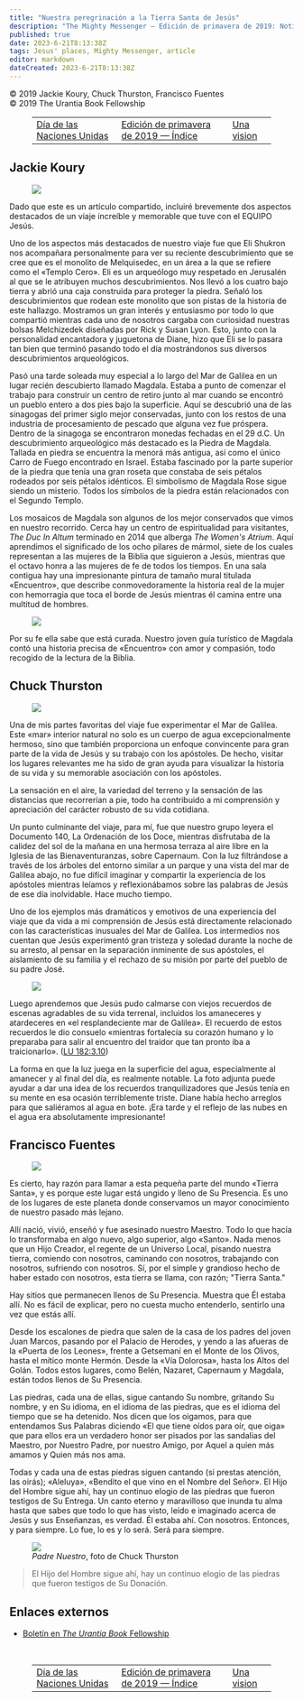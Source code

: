 ```yaml
---
title: "Nuestra peregrinación a la Tierra Santa de Jesús"
description: "The Mighty Messenger — Edición de primavera de 2019: Noticias y opiniones para los lectores de El Libro de Urantia"
published: true
date: 2023-6-21T8:13:38Z
tags: Jesus' places, Mighty Messenger, article
editor: markdown
dateCreated: 2023-6-21T8:13:38Z
---
```


<p class="v-card v-sheet theme--light grey lighten-3 px-2">© 2019 Jackie Koury, Chuck Thurston, Francisco Fuentes<br>© 2019 The Urantia Book Fellowship</p>
<figure class="table chapter-navigator">
  <table>
    <tbody>
      <tr>
        <td>
        <a href="/es/article/David_Glass/United_Nations_Day">
          <span class="mdi mdi-arrow-left-drop-circle"></span><span class="pl-2">Día de las Naciones Unidas</span>
        </a>
        </td>
        <td>
        <a href="/es/index/articles_mighty_messenger#edición-de-primavera-de-2019">
          <span class="mdi mdi-book-open-variant"></span><span class="pl-2">Edición de primavera de 2019 — Índice</span>
        </a>
        </td>
        <td>
        <a href="/es/article/Tom_Choquette/A_Vision">
          <span class="pr-2">Una vision</span><span class="mdi mdi-arrow-right-drop-circle"></span>
        </a>
        </td>
      </tr>
    </tbody>
  </table>
</figure>



## Jackie Koury

<figure id="Figure_1" class="image urantiapedia estilo-imagen-alinear-izquierda">
<img src="/image/article/The_Mighty_Messenger/2019_Spring/020.jpg">
</figure>

Dado que este es un artículo compartido, incluiré brevemente dos aspectos destacados de un viaje increíble y memorable que tuve con el EQUIPO Jesús.

Uno de los aspectos más destacados de nuestro viaje fue que Eli Shukron nos acompañara personalmente para ver su reciente descubrimiento que se cree que es el monolito de Melquisedec, en un área a la que se refiere como el «Templo Cero». Eli es un arqueólogo muy respetado en Jerusalén al que se le atribuyen muchos descubrimientos. Nos llevó a los cuatro bajo tierra y abrió una caja construida para proteger la piedra. Señaló los descubrimientos que rodean este monolito que son pistas de la historia de este hallazgo. Mostramos un gran interés y entusiasmo por todo lo que compartió mientras cada uno de nosotros cargaba con curiosidad nuestras bolsas Melchizedek diseñadas por Rick y Susan Lyon. Esto, junto con la personalidad encantadora y juguetona de Diane, hizo que Eli se lo pasara tan bien que terminó pasando todo el día mostrándonos sus diversos descubrimientos arqueológicos.

Pasó una tarde soleada muy especial a lo largo del Mar de Galilea en un lugar recién descubierto llamado Magdala. Estaba a punto de comenzar el trabajo para construir un centro de retiro junto al mar cuando se encontró un pueblo entero a dos pies bajo la superficie. Aquí se descubrió una de las sinagogas del primer siglo mejor conservadas, junto con los restos de una industria de procesamiento de pescado que alguna vez fue próspera. Dentro de la sinagoga se encontraron monedas fechadas en el 29 d.C. Un descubrimiento arqueológico más destacado es la Piedra de Magdala. Tallada en piedra se encuentra la menorá más antigua, así como el único Carro de Fuego encontrado en Israel. Estaba fascinado por la parte superior de la piedra que tenía una gran roseta que constaba de seis pétalos rodeados por seis pétalos idénticos. El simbolismo de Magdala Rose sigue siendo un misterio. Todos los símbolos de la piedra están relacionados con el Segundo Templo.

Los mosaicos de Magdala son algunos de los mejor conservados que vimos en nuestro recorrido. Cerca hay un centro de espiritualidad para visitantes, _The Duc In Altum_ terminado en 2014 que alberga _The Women's Atrium_. Aquí aprendimos el significado de los ocho pilares de mármol, siete de los cuales representan a las mujeres de la Biblia que siguieron a Jesús, mientras que el octavo honra a las mujeres de fe de todos los tiempos. En una sala contigua hay una impresionante pintura de tamaño mural titulada «Encuentro», que describe conmovedoramente la historia real de la mujer con hemorragia que toca el borde de Jesús mientras él camina entre una multitud de hombres.

<figure id="Figure_2" class="image urantiapedia">
<img src="/image/article/The_Mighty_Messenger/2019_Spring/019.jpg">
</figure>

Por su fe ella sabe que está curada. Nuestro joven guía turístico de Magdala contó una historia precisa de «Encuentro» con amor y compasión, todo recogido de la lectura de la Biblia.

## Chuck Thurston

<figure id="Figure_3" class="image urantiapedia estilo-imagen-alinear-izquierda">
<img src="/image/article/The_Mighty_Messenger/2019_Spring/022.jpg">
</figure>

Una de mis partes favoritas del viaje fue experimentar el Mar de Galilea. Este «mar» interior natural no solo es un cuerpo de agua excepcionalmente hermoso, sino que también proporciona un enfoque convincente para gran parte de la vida de Jesús y su trabajo con los apóstoles. De hecho, visitar los lugares relevantes me ha sido de gran ayuda para visualizar la historia de su vida y su memorable asociación con los apóstoles.

La sensación en el aire, la variedad del terreno y la sensación de las distancias que recorrerían a pie, todo ha contribuido a mi comprensión y apreciación del carácter robusto de su vida cotidiana.

Un punto culminante del viaje, para mí, fue que nuestro grupo leyera el Documento 140, La Ordenación de los Doce, mientras disfrutaba de la calidez del sol de la mañana en una hermosa terraza al aire libre en la Iglesia de las Bienaventuranzas, sobre Capernaum. Con la luz filtrándose a través de los árboles del entorno similar a un parque y una vista del mar de Galilea abajo, no fue difícil imaginar y compartir la experiencia de los apóstoles mientras leíamos y reflexionábamos sobre las palabras de Jesús de ese día inolvidable. Hace mucho tiempo.

Uno de los ejemplos más dramáticos y emotivos de una experiencia del viaje que da vida a mi comprensión de Jesús está directamente relacionado con las características inusuales del Mar de Galilea. Los intermedios nos cuentan que Jesús experimentó gran tristeza y soledad durante la noche de su arresto, al pensar en la separación inminente de sus apóstoles, el aislamiento de su familia y el rechazo de su misión por parte del pueblo de su padre José.

<figure id="Figure_4" class="image urantiapedia">
<img src="/image/article/The_Mighty_Messenger/2019_Spring/021.jpg">
</figure>

Luego aprendemos que Jesús pudo calmarse con viejos recuerdos de escenas agradables de su vida terrenal, incluidos los amaneceres y atardeceres en «el resplandeciente mar de Galilea». El recuerdo de estos recuerdos le dio consuelo «mientras fortalecía su corazón humano y lo preparaba para salir al encuentro del traidor que tan pronto iba a traicionarlo». (<a id="a75_358"></a>[LU 182:3.10](/es/The_Urantia_Book/182#p3_10))

La forma en que la luz juega en la superficie del agua, especialmente al amanecer y al final del día, es realmente notable. La foto adjunta puede ayudar a dar una idea de los recuerdos tranquilizadores que Jesús tenía en su mente en esa ocasión terriblemente triste. Diane había hecho arreglos para que saliéramos al agua en bote. ¡Era tarde y el reflejo de las nubes en el agua era absolutamente impresionante!

## Francisco Fuentes

<figure id="Figure_5" class="image urantiapedia estilo-imagen-alinear-izquierda">
<img src="/image/article/The_Mighty_Messenger/2019_Spring/025.jpg">
</figure>

Es cierto, hay razón para llamar a esta pequeña parte del mundo «Tierra Santa», y es porque este lugar está ungido y lleno de Su Presencia. Es uno de los lugares de este planeta donde conservamos un mayor conocimiento de nuestro pasado más lejano.

Allí nació, vivió, enseñó y fue asesinado nuestro Maestro. Todo lo que hacía lo transformaba en algo nuevo, algo superior, algo «Santo». Nada menos que un Hijo Creador, el regente de un Universo Local, pisando nuestra tierra, comiendo con nosotros, caminando con nosotros, trabajando con nosotros, sufriendo con nosotros. Sí, por el simple y grandioso hecho de haber estado con nosotros, esta tierra se llama, con razón; "Tierra Santa."

Hay sitios que permanecen llenos de Su Presencia. Muestra que Él estaba allí. No es fácil de explicar, pero no cuesta mucho entenderlo, sentirlo una vez que estás allí.

Desde los escalones de piedra que salen de la casa de los padres del joven Juan Marcos, pasando por el Palacio de Herodes, y yendo a las afueras de la «Puerta de los Leones», frente a Getsemaní en el Monte de los Olivos, hasta el mítico monte Hermón. Desde la «Vía Dolorosa», hasta los Altos del Golán. Todos estos lugares, como Belén, Nazaret, Capernaum y Magdala, están todos llenos de Su Presencia.

Las piedras, cada una de ellas, sigue cantando Su nombre, gritando Su nombre, y en Su idioma, en el idioma de las piedras, que es el idioma del tiempo que se ha detenido. Nos dicen que los oigamos, para que entendamos Sus Palabras diciendo «El que tiene oídos para oír, que oiga» que para ellos era un verdadero honor ser pisados ​​por las sandalias del Maestro, por Nuestro Padre, por nuestro Amigo, por Aquel a quien más amamos y Quien más nos ama.

Todas y cada una de estas piedras siguen cantando (si prestas atención, las oirás); «Aleluya», «Bendito el que vino en el Nombre del Señor». El Hijo del Hombre sigue ahí, hay un continuo elogio de las piedras que fueron testigos de Su Entrega. Un canto eterno y maravilloso que inunda tu alma hasta que sabes que todo lo que has visto, leído e imaginado acerca de Jesús y sus Enseñanzas, es verdad. Él estaba ahí. Con nosotros. Entonces, y para siempre. Lo fue, lo es y lo será. Será para siempre.

<figure id="Figure_6" class="image urantiapedia">
<img src="/image/article/The_Mighty_Messenger/2019_Spring/024.jpg">
<figcaption><em>Padre Nuestro</em>, foto de Chuck Thurston<figcaption>
</figure>

> El Hijo del Hombre sigue ahí, hay un continuo elogio de las piedras que fueron testigos de Su Donación.

## Enlaces externos

* [Boletín en _The Urantia Book_ Fellowship](https://assetrepository.urantiabook.org/AssetRepository/Communications/Mighty-Messenger/MM-2019-Spring.pdf)

<br>



<figure class="table chapter-navigator">
  <table>
    <tbody>
      <tr>
        <td>
        <a href="/es/article/David_Glass/United_Nations_Day">
          <span class="mdi mdi-arrow-left-drop-circle"></span><span class="pl-2">Día de las Naciones Unidas</span>
        </a>
        </td>
        <td>
        <a href="/es/index/articles_mighty_messenger#edición-de-primavera-de-2019">
          <span class="mdi mdi-book-open-variant"></span><span class="pl-2">Edición de primavera de 2019 — Índice</span>
        </a>
        </td>
        <td>
        <a href="/es/article/Tom_Choquette/A_Vision">
          <span class="pr-2">Una vision</span><span class="mdi mdi-arrow-right-drop-circle"></span>
        </a>
        </td>
      </tr>
    </tbody>
  </table>
</figure>
